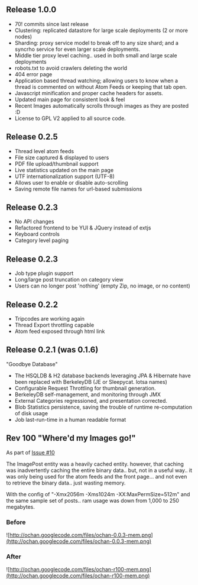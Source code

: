 ## Release 1.0.0 ##
  * 70! commits since last release
  * Clustering: replicated datastore for large scale deployments (2 or more nodes)
  * Sharding: proxy service model to break off to any size shard; and a syncrho service for even larger scale deployments.
  * Middle tier proxy level caching.. used in both small and large scale deployments
  * robots.txt to avoid crawlers deleting the world
  * 404 error page
  * Application based thread watching; allowing users to know when a thread is commented on without Atom Feeds or keeping that tab open.
  * Javascript minification and proper cache headers for assets.
  * Updated main page for consistent look & feel
  * Recent Images automatically scrolls through images as they are posted :D
  * License to GPL V2 applied to all source code.

## Release 0.2.5 ##
  * Thread level atom feeds
  * File size captured & displayed to users
  * PDF file upload/thumbnail support
  * Live statistics updated on the main page
  * UTF internationalization support (UTF-8)
  * Allows user to enable or disable auto-scrolling
  * Saving remote file names for url-based submissions

## Release 0.2.3 ##
  * No API changes
  * Refactored frontend to be YUI & JQuery instead of extjs
  * Keyboard controls
  * Category level paging

## Release 0.2.3 ##
  * Job type plugin support
  * Long/large post truncation on category view
  * Users can no longer post 'nothing' (empty Zip, no image, or no content)

## Release 0.2.2 ##
  * Tripcodes are working again
  * Thread Export throttling capable
  * Atom feed exposed through html link

## Release 0.2.1 (was 0.1.6) ##
"Goodbye Database"

  * The HSQLDB & H2 database backends leveraging JPA & Hibernate have been replaced with BerkeleyDB (JE or Sleepycat. lotsa names)
  * Configurable Request Throttling for thumbnail generation.
  * BerkeleyDB self-management, and monitoring through JMX
  * External Categories regressioned, and presentation corrected.
  * Blob Statistics persistence, saving the trouble of runtime re-computation of disk usage
  * Job last-run-time in a human readable format

## Rev 100 "Where'd my Images go!" ##
As part of [Issue #10](http://code.google.com/p/ochan/issues/detail?id=10)

The ImagePost entity was a heavily cached entity. however, that caching was inadvertently caching the entire binary data.. but, not in a useful way.. it was only being used for the atom feeds and the front page... and not even to retrieve the binary data.. just wasting memory.

With the config of "-Xmx2056m -Xms1024m -XX:MaxPermSize=512m" and the same sample set of posts.. ram usage was down from 1,000 to 250 megabytes.

### Before ###

![http://ochan.googlecode.com/files/ochan-0.0.3-mem.png](http://ochan.googlecode.com/files/ochan-0.0.3-mem.png)

### After ###

![http://ochan.googlecode.com/files/ochan-r100-mem.png](http://ochan.googlecode.com/files/ochan-r100-mem.png)
